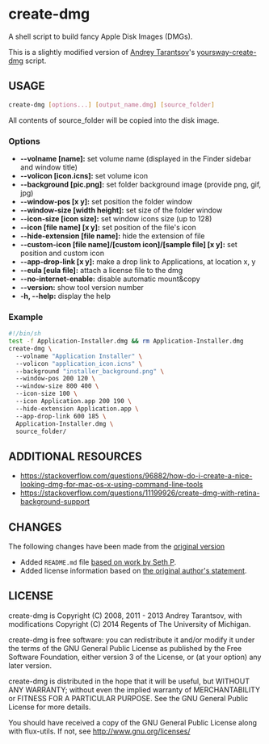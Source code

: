 # create-dmg

A shell script to build fancy Apple Disk Images (DMGs).  

This is a slightly modified version of [Andrey Tarantsov](https://github.com/andreyvit/)'s [yoursway-create-dmg](https://github.com/andreyvit/yoursway-create-dmg) script.


## USAGE
  
```bash
create-dmg [options...] [output_name.dmg] [source_folder]  
```

All contents of source_folder will be copied into the disk image.  
  
### Options
  
* **--volname [name]:** set volume name (displayed in the Finder sidebar and window title)  
* **--volicon [icon.icns]:** set volume icon    
* **--background [pic.png]:** set folder background image (provide png, gif, jpg)    
* **--window-pos [x y]:** set position the folder window    
* **--window-size [width height]:** set size of the folder window    
* **--icon-size [icon size]:** set window icons size (up to 128)    
* **--icon [file name] [x y]:** set position of the file's icon    
* **--hide-extension [file name]:** hide the extension of file    
* **--custom-icon [file name]/[custom icon]/[sample file] [x y]:** set position and custom icon    
* **--app-drop-link [x y]:** make a drop link to Applications, at location x, y    
* **--eula [eula file]:** attach a license file to the dmg    
* **--no-internet-enable:** disable automatic mount&copy    
* **--version:** show tool version number    
* **-h, --help:** display the help  

  
### Example
  
```bash
#!/bin/sh  
test -f Application-Installer.dmg && rm Application-Installer.dmg  
create-dmg \  
  --volname "Application Installer" \  
  --volicon "application_icon.icns" \  
  --background "installer_background.png" \  
  --window-pos 200 120 \  
  --window-size 800 400 \  
  --icon-size 100 \  
  --icon Application.app 200 190 \  
  --hide-extension Application.app \  
  --app-drop-link 600 185 \  
  Application-Installer.dmg \  
  source_folder/  
```

## ADDITIONAL RESOURCES

* https://stackoverflow.com/questions/96882/how-do-i-create-a-nice-looking-dmg-for-mac-os-x-using-command-line-tools
* https://stackoverflow.com/questions/11199926/create-dmg-with-retina-background-support


## CHANGES

The following changes have been made from the [original version](https://github.com/andreyvit/yoursway-create-dmg)

* Added `README.md` file [based on work by Seth P](https://github.com/andreyvit/yoursway-create-dmg/pull/24).
* Added license information based on [the original author's statement](https://github.com/andreyvit/yoursway-create-dmg/issues/10).


## LICENSE

create-dmg is Copyright (C) 2008, 2011 - 2013 Andrey Tarantsov, with modifications Copyright (C) 2014 Regents of The University of Michigan.

create-dmg is free software: you can redistribute it and/or modify it under the terms of the GNU General Public License as published by the Free Software Foundation, either version 3 of the License, or (at your option) any later version.

create-dmg is distributed in the hope that it will be useful, but WITHOUT ANY WARRANTY; without even the implied warranty of MERCHANTABILITY or FITNESS FOR A PARTICULAR PURPOSE. See the GNU General Public License for more details.

You should have received a copy of the GNU General Public License along with flux-utils. If not, see http://www.gnu.org/licenses/

